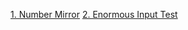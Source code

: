 [1. Number Mirror](https://www.codechef.com/LP0TO101/problems/START01)
[2. Enormous Input Test](https://www.codechef.com/LP0TO101/problems/INTEST)